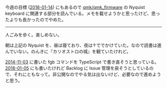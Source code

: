 今週の目標 ([2018-01-14][]) にもあるので [qmk/qmk_firmware][] の Nyquist keyboard に関連する部分を読んでいる。メモを載せようかと思ったけど、思ったよりも長かったのでやめた。

-----

人ごみを歩く。楽しめない。

朝は上記の Nyquist を、昼は寝ており、夜は↑ででかけていた。なので読書は進んでいない。のんきに『カリオストロの城』を観ていたけれど。

[2014-11-03][] に書いた fgb コマンドを TypeScript で書き直そうと思っている。 [2018-01-05][] にも書いたけれど Backlog に Issue 管理を戻そうとしているので、それにともなって。非公開なのでやる気は出ないけど、必要なので進めようと思う。

[2014-11-03]: https://blog.bouzuya.net/2014/11/03/
[2018-01-05]: https://blog.bouzuya.net/2018/01/05/
[2018-01-14]: https://blog.bouzuya.net/2018/01/14/
[qmk/qmk_firmware]: https://github.com/qmk/qmk_firmware
